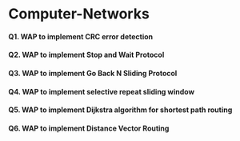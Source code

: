 # Computer-Networks

#### Q1. WAP to implement CRC error detection
#### Q2. WAP to implement Stop and Wait Protocol
#### Q3. WAP to implement Go Back N Sliding Protocol
#### Q4. WAP to implement selective repeat sliding window
#### Q5. WAP to implement Dijkstra algorithm for shortest path routing
#### Q6. WAP to implement Distance Vector Routing
